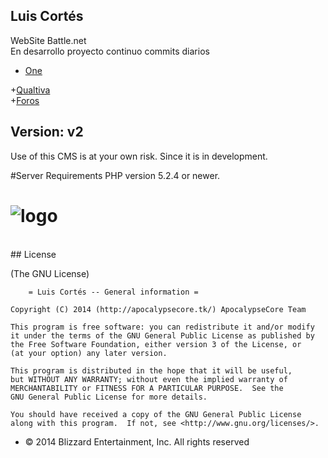 ## Luis Cortés
	
WebSite Battle.net<br>
En desarrollo proyecto continuo commits diarios<br>

+ [One](https://github.com/oneluiz/)

+[Qualtiva](https://qualtiva.com/)
<br/>
+[Foros](https://qualtiva.com/noticias)

## Version: v2
Use of this CMS is at your own risk.
Since it is in development.

#Server Requirements
PHP version 5.2.4 or newer.

# ![logo](http://apocalypsecore.tk/images/ac.png)
<br>
## License 

(The GNU License)

		= Luis Cortés -- General information =

	Copyright (C) 2014 (http://apocalypsecore.tk/) ApocalypseCore Team

    This program is free software: you can redistribute it and/or modify
    it under the terms of the GNU General Public License as published by
    the Free Software Foundation, either version 3 of the License, or
    (at your option) any later version.

    This program is distributed in the hope that it will be useful,
    but WITHOUT ANY WARRANTY; without even the implied warranty of
    MERCHANTABILITY or FITNESS FOR A PARTICULAR PURPOSE.  See the
    GNU General Public License for more details.

    You should have received a copy of the GNU General Public License
    along with this program.  If not, see <http://www.gnu.org/licenses/>.

+ &copy; 2014 Blizzard Entertainment, Inc. All rights reserved
